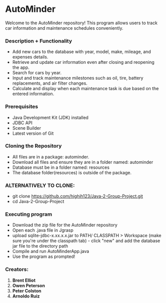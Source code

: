 # **AutoMinder**
Welcome to the AutoMinder repository! This program allows users to track car information and maintenance schedules conveniently.

### Description + Functionality
- Add new cars to the database with year, model, make, mileage, and expenses details.
- Retrieve and update car information even after closing and reopening the app.
- Search for cars by year.
- Input and track maintenance milestones such as oil, tire, battery replacements, and air filter changes.
- Calculate and display when each maintenance task is due based on the entered information.
### Prerequisites
- Java Development Kit (JDK) installed
- JDBC API
- Scene Builder
- Latest version of Git
### Cloning the Repository
- All files are in a package: autominder.
- Download all files and ensure they are in a folder named: autominder
- Database must be in a folder named: resources
- The database folder(resources) is outside of the package.
### ALTERNATIVELY TO CLONE:
- git clone https://github.com/highih123/Java-2-Group-Project.git
- cd Java-2-Group-Project
### Executing program
- Download the zip file for the AutoMinder repository
- Open each .java file in Jgrasp
- upload sqlite-jdbc-x.xx.x.x.jar to PATH/ CLASSPATH > Workspace (make sure you're under the classpath tab) - click "new" and add the database jar file to the directory path
- Compile and run AutoMinderApp.java
- Use the program as prompted!
### Creators:
1. **Brent Elliot**
2. **Owen Peterson**
3. **Peter Colston**
4. **Arnoldo Ruiz**
